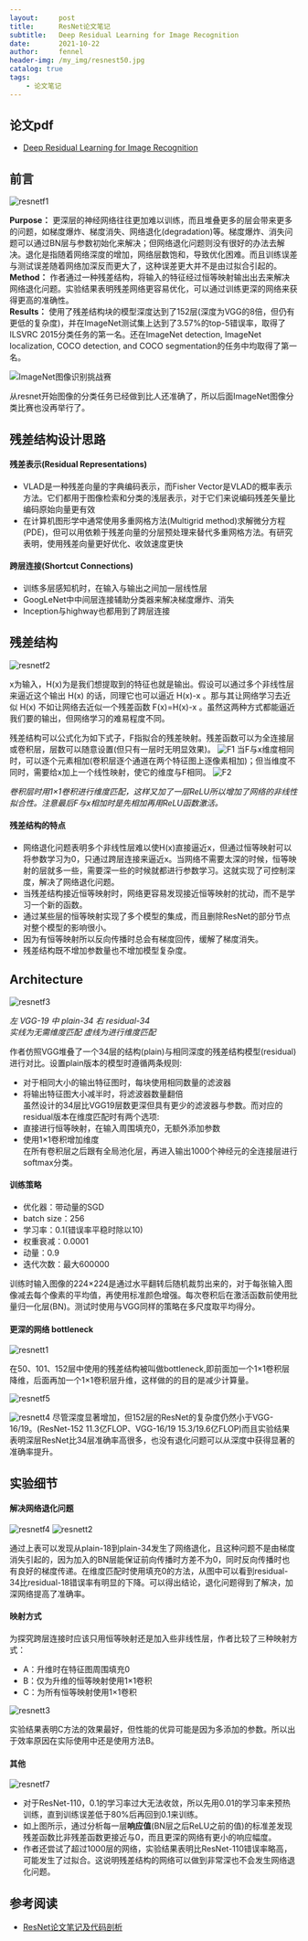 ```yaml
---
layout:     post
title:      ResNet论文笔记
subtitle:   Deep Residual Learning for Image Recognition
date:       2021-10-22
author:     fennel
header-img: /my_img/resnest50.jpg
catalog: true
tags:
    - 论文笔记
---
```


## 论文pdf

- [Deep Residual Learning for Image Recognition](/paper/resnet.pdf)

## 前言

![resnetf1](/my_img/resnetf1.png)

**Purpose：** 更深层的神经网络往往更加难以训练，而且堆叠更多的层会带来更多的问题，如梯度爆炸、梯度消失、网络退化(degradation)等。梯度爆炸、消失问题可以通过BN层与参数初始化来解决；但网络退化问题则没有很好的办法去解决。退化是指随着网络深度的增加，网络层数饱和，导致优化困难。而且训练误差与测试误差随着网络加深反而更大了，这种误差更大并不是由过拟合引起的。 <br>
**Method：** 作者通过一种残差结构，将输入的特征经过恒等映射输出出去来解决网络退化问题。实验结果表明残差网络更容易优化，可以通过训练更深的网络来获得更高的准确性。 <br>
**Results：** 使用了残差结构块的模型深度达到了152层(深度为VGG的8倍，但仍有更低的复杂度)，并在ImageNet测试集上达到了3.57%的top-5错误率，取得了ILSVRC 2015分类任务的第一名。还在ImageNet detection, ImageNet localization, COCO detection, and COCO segmentation的任务中均取得了第一名。<br>

![ImageNet图像识别挑战赛](/my_img/imagenet.png)

从resnet开始图像的分类任务已经做到比人还准确了，所以后面ImageNet图像分类比赛也没再举行了。

## 残差结构设计思路

#### 残差表示(Residual Representations)

- VLAD是一种残差向量的字典编码表示，而Fisher Vector是VLAD的概率表示方法。它们都用于图像检索和分类的浅层表示，对于它们来说编码残差矢量比编码原始向量更有效
- 在计算机图形学中通常使用多重网格方法(Multigrid method)求解微分方程(PDE)，但可以用依赖于残差向量的分层预处理来替代多重网格方法。有研究表明，使用残差向量更好优化、收敛速度更快

#### 跨层连接(Shortcut Connections)

- 训练多层感知机时，在输入与输出之间加一层线性层
- GoogLeNet中中间层连接辅助分类器来解决梯度爆炸、消失
- Inception与highway也都用到了跨层连接

## 残差结构

![resnetf2](/my_img/resnetf2.png)

x为输入，H(x)为是我们想提取到的特征也就是输出。假设可以通过多个非线性层来逼近这个输出 H(x) 的话，同理它也可以逼近 H(x)-x 。那与其让网络学习去近似 H(x) 不如让网络去近似一个残差函数 F(x)=H(x)-x 。虽然这两种方式都能逼近我们要的输出，但网络学习的难易程度不同。<br>

残差结构可以公式化为如下式子，F指拟合的残差映射。残差函数可以为全连接层或卷积层，层数可以随意设置(但只有一层时无明显效果)。
![F1](https://latex.codecogs.com/svg.image?y=F(x,\left\{W_i&space;\right\})&plus;x)
当F与x维度相同时，可以逐个元素相加(卷积层逐个通道在两个特征图上逐像素相加)；但当维度不同时，需要给x加上一个线性映射，使它的维度与F相同。
![F2](https://latex.codecogs.com/svg.image?y=F(x,\left\{W_i&space;\right\})&plus;W_sx)

*卷积层时用1×1卷积进行维度匹配，这样又加了一层ReLU所以增加了网络的非线性拟合性。注意最后F与x相加时是先相加再用ReLU函数激活。*

#### 残差结构的特点

- 网络退化问题表明多个非线性层难以使H(x)直接逼近x，但通过恒等映射可以将参数学习为0，只通过跨层连接来逼近x。当网络不需要太深的时候，恒等映射的层就多一些，需要深一些的时候就都进行参数学习。这就实现了可控制深度，解决了网络退化问题。
- 当残差结构接近恒等映射时，网络更容易发现接近恒等映射的扰动，而不是学习一个新的函数。
- 通过某些层的恒等映射实现了多个模型的集成，而且删除ResNet的部分节点对整个模型的影响很小。
- 因为有恒等映射所以反向传播时总会有梯度回传，缓解了梯度消失。
- 残差结构既不增加参数量也不增加模型复杂度。

## Architecture

![resnetf3](/my_img/resnetf3.png)

*左 VGG-19 中 plain-34 右 residual-34* <br>
*实线为无需维度匹配 虚线为进行维度匹配* <br>

作者仿照VGG堆叠了一个34层的结构(plain)与相同深度的残差结构模型(residual)进行对比。设置plain版本的模型时遵循两条规则:
- 对于相同大小的输出特征图时，每块使用相同数量的滤波器
- 将输出特征图大小减半时，将滤波器数量翻倍 <br>
虽然设计的34层比VGG19层数更深但具有更少的滤波器与参数。而对应的residual版本在维度匹配时有两个选项:
- 直接进行恒等映射，在输入周围填充0，无额外添加参数
- 使用1×1卷积增加维度 <br>
在所有卷积层之后跟有全局池化层，再进入输出1000个神经元的全连接层进行softmax分类。

#### 训练策略

- 优化器：带动量的SGD
- batch size：256
- 学习率：0.1(错误率平稳时除以10)
- 权重衰减：0.0001
- 动量：0.9
- 迭代次数：最大600000

训练时输入图像的224×224是通过水平翻转后随机裁剪出来的，对于每张输入图像减去每个像素的平均值，再使用标准颜色增强。每次卷积后在激活函数前使用批量归一化层(BN)。测试时使用与VGG同样的策略在多尺度取平均得分。

#### 更深的网络 bottleneck

![resnett1](/my_img/resnett1.png)

在50、101、152层中使用的残差结构被叫做bottleneck,即前面加一个1×1卷积层降维，后面再加一个1×1卷积层升维，这样做的的目的是减少计算量。

![resnetf5](/my_img/resnetf5.png)

![resnett4](/my_img/resnett4.png)
尽管深度显著增加，但152层的ResNet的复杂度仍然小于VGG-16/19。(ResNet-152 11.3亿FLOP、VGG-16/19 15.3/19.6亿FLOP)而且实验结果表明深层ResNet比34层准确率高很多，也没有退化问题可以从深度中获得显著的准确率提升。

## 实验细节

#### 解决网络退化问题

![resnetf4](/my_img/resnetf4.png)
![resnett2](/my_img/resnett2.png)

通过上表可以发现从plain-18到plain-34发生了网络退化，且这种问题不是由梯度消失引起的，因为加入的BN层能保证前向传播时方差不为0，同时反向传播时也有良好的梯度传递。在维度匹配时使用填充0的方法，从图中可以看到residual-34比residual-18错误率有明显的下降。可以得出结论，退化问题得到了解决，加深网络提高了准确率。

#### 映射方式

为探究跨层连接时应该只用恒等映射还是加入些非线性层，作者比较了三种映射方式：
- A：升维时在特征图周围填充0
- B：仅为升维的恒等映射使用1×1卷积
- C：为所有恒等映射使用1×1卷积

![resnett3](/my_img/resnett3.png)

实验结果表明C方法的效果最好，但性能的优异可能是因为多添加的参数。所以出于效率原因在实际使用中还是使用方法B。

#### 其他

![resnetf7](/my_img/resnetf7.png)

- 对于ResNet-110，0.1的学习率过大无法收敛，所以先用0.01的学习率来预热训练，直到训练误差低于80%后再回到0.1来训练。
- 如上图所示，通过分析每一层**响应值**(BN层之后ReLU之前的值)的标准差发现残差函数比非残差函数更接近与0，而且更深的网络有更小的响应幅度。
- 作者还尝试了超过1000层的网络，实验结果表明比ResNet-110错误率略高，可能发生了过拟合。这说明残差结构的网络可以做到非常深也不会发生网络退化问题。

## 参考阅读

- [ResNet论文笔记及代码剖析](/https://zhuanlan.zhihu.com/p/56961832)


